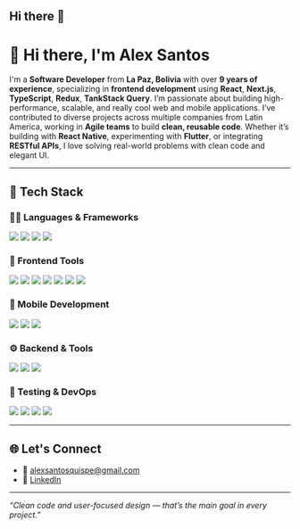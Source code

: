 ## Hi there 👋

# 👋 Hi there, I'm Alex Santos

I'm a **Software Developer** from **La Paz, Bolivia** with over **9 years of experience**, specializing in **frontend development** using **React**, **Next.js**, **TypeScript**, **Redux**, **TankStack Query**. I’m passionate about building high-performance, scalable, and really cool web and mobile applications.
I’ve contributed to diverse projects across multiple companies from Latin America, working in **Agile teams** to build **clean, reusable code**. Whether it’s building with **React Native**, experimenting with **Flutter**, or integrating **RESTful APIs**, I love solving real-world problems with clean code and elegant UI.

---

## 🧰 Tech Stack

### 👨‍💻 Languages & Frameworks

<p>
  <img src="https://img.shields.io/badge/TypeScript-3178C6?style=for-the-badge&logo=typescript&logoColor=white" />
  <img src="https://img.shields.io/badge/JavaScript-F7DF1E?style=for-the-badge&logo=javascript&logoColor=black" />
  <img src="https://img.shields.io/badge/HTML5-E34F26?style=for-the-badge&logo=html5&logoColor=white" />
  <img src="https://img.shields.io/badge/CSS3-1572B6?style=for-the-badge&logo=css3&logoColor=white" />
</p>

### 🔧 Frontend Tools
<p>
  <img src="https://img.shields.io/badge/React-20232A?style=for-the-badge&logo=react&logoColor=61DAFB" />
  <img src="https://img.shields.io/badge/Next.js-000000?style=for-the-badge&logo=next.js&logoColor=white" />
  <img src="https://img.shields.io/badge/Vite-646CFF?style=for-the-badge&logo=vite&logoColor=white" />
  <img src="https://img.shields.io/badge/Redux-764ABC?style=for-the-badge&logo=redux&logoColor=white" />
  <img src="https://img.shields.io/badge/TanStack Query-FF4154?style=for-the-badge&logo=reactquery&logoColor=white" />
  <img src="https://img.shields.io/badge/TailwindCSS-06B6D4?style=for-the-badge&logo=tailwindcss&logoColor=white" />
  <img src="https://img.shields.io/badge/Styled Components-DB7093?style=for-the-badge&logo=styled-components&logoColor=white" />
</p>

### 📱 Mobile Development
<p>
  <img src="https://img.shields.io/badge/React Native-20232A?style=for-the-badge&logo=react&logoColor=61DAFB" />
  <img src="https://img.shields.io/badge/Flutter-02569B?style=for-the-badge&logo=flutter&logoColor=white" />
  <img src="https://img.shields.io/badge/Xamarin-3498DB?style=for-the-badge&logo=xamarin&logoColor=white" />
</p>

### ⚙️ Backend & Tools
<p>
  <img src="https://img.shields.io/badge/Node.js-339933?style=for-the-badge&logo=node.js&logoColor=white" />
  <img src="https://img.shields.io/badge/Axios-5A29E4?style=for-the-badge&logo=axios&logoColor=white" />
  <img src="https://img.shields.io/badge/REST API-000000?style=for-the-badge&logo=fastapi&logoColor=white" />
</p>

### 🧪 Testing & DevOps
<p>
  <img src="https://img.shields.io/badge/Jest-C21325?style=for-the-badge&logo=jest&logoColor=white" />
  <img src="https://img.shields.io/badge/React Testing Library-E33332?style=for-the-badge&logo=testing-library&logoColor=white" />
  <img src="https://img.shields.io/badge/GitHub Actions-2088FF?style=for-the-badge&logo=githubactions&logoColor=white" />
  <img src="https://img.shields.io/badge/Git-F05032?style=for-the-badge&logo=git&logoColor=white" />
</p>

---

## 🌐 Let's Connect

- 📧 [alexsantosquispe@gmail.com](mailto:alexsantosquispe@gmail.com)  
- 💼 [LinkedIn](https://www.linkedin.com/in/alex-santos-4151066a)

---

_“Clean code and user-focused design — that’s the main goal in every project.”_


